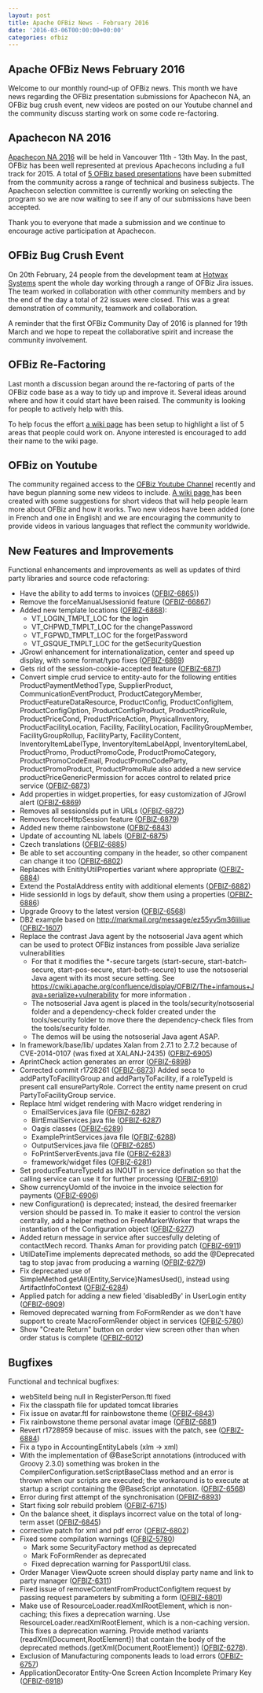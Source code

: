 ```yaml
---
layout: post
title: Apache OFBiz News - February 2016
date: '2016-03-06T00:00:00+00:00'
categories: ofbiz
---
```

<h2>Apache OFBiz News February 2016</h2>
Welcome to our monthly round-up of OFBiz news. 
This month we have news regarding the OFBiz presentation submissions for Apachecon NA, an OFBiz bug crush event, new videos are posted on our Youtube channel and the community discuss starting work on some code re-factoring.

<!--more-->
<h2>Apachecon NA 2016</h2>
<a href="http://events.linuxfoundation.org/events/apachecon-north-america">Apachecon NA 2016</a> will be held in Vancouver 11th - 13th May. In the past, OFBiz has been well represented at previous Apachecons including a full track for 2015. A total of <a href="https://cwiki.apache.org/confluence/display/OFBIZ/Apachecon+NA+2016">5 OFBiz based presentations</a> have been submitted from the community across a range of technical and business subjects. The Apachecon selection committee is currently working on selecting the program so we are now waiting to see if any of our submissions have been accepted. 
<p></p>
Thank you to everyone that made a submission and we continue to encourage active participation at Apachecon.

<h2>OFBiz Bug Crush Event</h2>
On 20th February, 24 people from the development team at <a href="http://www.hotwaxsystems.com">Hotwax Systems</a> spent the whole day working through a range of OFBiz Jira issues. The team worked in collaboration with other community members and by the end of the day a total of 22 issues were closed. This was a great demonstration of community, teamwork and collaboration.
<p></p>
A reminder that the first OFBiz Community Day of 2016 is planned for 19th March and we hope to repeat the collaborative spirit and increase the community involvement.

<h2>OFBiz Re-Factoring</h2>
Last month a discussion began around the re-factoring of parts of the OFBiz code base as a way to tidy up and improve it. Several ideas around where and how it could start have been raised. The community is looking for people to actively help with this. 
<p></p>
To help focus the effort <a href="https://cwiki.apache.org/confluence/display/OFBIZ/Framework+Re-factor">a wiki page</a> has been setup to highlight a list of 5 areas that people could work on. Anyone interested is encouraged to add their name to the wiki page.

<h2>OFBiz on Youtube</h2>
The community regained access to the  <a href="https://www.youtube.com/user/ofbiz">OFBiz Youtube Channel</a> recently and have begun planning some new videos to include. <a href="https://cwiki.apache.org/confluence/display/OFBIZ/OFBiz+Youtube+Channel">A wiki page </a> has been created with some suggestions for short videos that will help people learn more about OFBiz and how it works. 
Two new videos have been added (one in French and one in English) and we are encouraging the community to provide videos in various languages that reflect the community worldwide. 

<h2>New Features and Improvements</h2>
Functional enhancements and improvements as well as updates of third party libraries and source code refactoring:
<ul>
	<li>Have the ability to add terms to invoices (<a href="https://issues.apache.org/jira/browse/OFBIZ-6865">OFBIZ-6865</a>))</li>
	<li>Remove the forceManualJsessionid feature (<a href="https://issues.apache.org/jira/browse/OFBIZ-6867">OFBIZ-66867</a>)</li>
	<li>Added new template locations (<a href="https://issues.apache.org/jira/browse/OFBIZ-6868">OFBIZ-6868</a>):
<ul>
	<li>VT_LOGIN_TMPLT_LOC for the login</li>
	<li>VT_CHPWD_TMPLT_LOC for the changePassword</li>
	<li>VT_FGPWD_TMPLT_LOC for the forgetPassword</li>
	<li>VT_GSQUE_TMPLT_LOC for the getSecurityQuestion</li>
</ul>
</li>
	<li>JGrowl enhancement for internationalization, center and speed up display, with some format/typo fixes (<a href="https://issues.apache.org/jira/browse/OFBIZ-6869">OFBIZ-6869</a>)</li>
	<li>Gets rid of the session-cookie-accepted feature (<a href="https://issues.apache.org/jira/browse/OFBIZ-6871">OFBIZ-6871</a>)</li>
	<li>Convert simple crud service to entity-auto for the following entities
ProductPaymentMethodType, SupplierProduct, CommunicationEventProduct, ProductCategoryMember, ProductFeatureDataResource, ProductConfig, ProductConfigItem, ProductConfigOption, ProductConfigProduct, ProductPriceRule, ProductPriceCond, ProductPriceAction, PhysicalInventory, ProductFacilityLocation, Facility, FacilityLocation, FacilityGroupMember, FacilityGroupRollup, FacilityParty, FacilityContent, InventoryItemLabelType, InventoryItemLabelAppl, InventoryItemLabel, ProductPromo, ProductPromoCode, ProductPromoCategory, ProductPromoCodeEmail, ProductPromoCodeParty, ProductPromoProduct, ProductPromoRule
also added a new service productPriceGenericPermission for acces control to related price service (<a href="https://issues.apache.org/jira/browse/OFBIZ-6873">OFBIZ-6873</a>)</li>
	<li>Add properties in widget.properties, for easy customization of JGrowl alert (<a href="https://issues.apache.org/jira/browse/OFBIZ-6869">OFBIZ-6869</a>)</li>
	<li>Removes all sessionsIds put in URLs (<a href="https://issues.apache.org/jira/browse/OFBIZ-6872">OFBIZ-6872</a>)</li>
	<li>Removes forceHttpSession feature (<a href="https://issues.apache.org/jira/browse/OFBIZ-6879">OFBIZ-6879</a>)</li>
	<li>Added new theme rainbowstone (<a href="https://issues.apache.org/jira/browse/OFBIZ-6843">OFBIZ-6843</a>)</li>
	<li>Update of accounting NL labels (<a href="https://issues.apache.org/jira/browse/OFBIZ-6875">OFBIZ-6875</a>)</li>
	<li>Czech translations (<a href="https://issues.apache.org/jira/browse/OFBIZ-6885">OFBIZ-6885</a>)</li>
	<li>Be able to set accounting company in the header, so other companent can change it too (<a href="https://issues.apache.org/jira/browse/OFBIZ-6802">OFBIZ-6802</a>)</li>
	<li>Replaces with EnitityUtilProperties variant where appropriate (<a href="https://issues.apache.org/jira/browse/OFBIZ-6884">OFBIZ-6884</a>)</li>
	<li>Extend the PostalAddress entity with additional elements (<a href="https://issues.apache.org/jira/browse/OFBIZ-6882">OFBIZ-6882</a>)</li>
	<li>Hide sessionId in logs by default, show them using a properties (<a href="https://issues.apache.org/jira/browse/OFBIZ-6886">OFBIZ-6886</a>)</li>
	<li>Upgrade Groovy to the latest version (<a href="https://issues.apache.org/jira/browse/OFBIZ-6568">OFBIZ-6568</a>)</li>
	<li>DB2 example based on <a href="http://markmail.org/message/ez55yv5m36liliue">http://markmail.org/message/ez55yv5m36liliue</a> (<a href="https://issues.apache.org/jira/browse/OFBIZ-1607">OFBIZ-1607</a>)</li>
	<li>Replace the contrast Java agent by the notsoserial Java agent which can be used to protect OFBiz instances from possible Java serialize vulnerabilities
<ul>
	<li>For that it modifies the *-secure targets (start-secure, start-batch-secure, start-pos-secure, start-both-secure) to use the notsoserial Java agent with its most secure setting.
See <a href="https://cwiki.apache.org/confluence/display/OFBIZ/The+infamous+Java+serialize+vulnerability">https://cwiki.apache.org/confluence/display/OFBIZ/The+infamous+Java+serialize+vulnerability</a> for more information .</li>
	<li>The notsoserial Java agent is placed in the tools/security/notsoserial folder and a dependency-check folder created under the tools/security folder to move there the dependency-check files from the tools/security folder.</li>
	<li>The demos will be using the notsoserial Java agent ASAP.</li>
</ul>
</li>
	<li>In framework/base/lib/ updates Xalan from 2.7.1 to 2.7.2 because of CVE-2014-0107 (was fixed at XALANJ-2435) (<a href="https://issues.apache.org/jira/browse/OFBIZ-6905">OFBIZ-6905</a>)</li>
	<li>AprintCheck action generates an error (<a href="https://issues.apache.org/jira/browse/OFBIZ-6898">OFBIZ-6898</a>)</li>
	<li>Corrected commit r1728261 (<a href="https://issues.apache.org/jira/browse/OFBIZ-6873">OFBIZ-6873</a>)
Added seca to addPartyToFacilityGroup and addPartyToFacility, if a roleTypeId is present call ensurePartyRole. Correct the entity name present on crud PartyToFacilityGroup service.</li>
	<li>Replace html widget rendering with Macro widget rendering in
<ul>
	<li>EmailServices.java file (<a href="https://issues.apache.org/jira/browse/OFBIZ-6282">OFBIZ-6282</a>)</li>
	<li>BirtEmailServices.java file (<a href="https://issues.apache.org/jira/browse/OFBIZ-6287">OFBIZ-6287</a>)</li>
	<li>Oagis classes (<a href="https://issues.apache.org/jira/browse/OFBIZ-6289">OFBIZ-6289</a>)</li>
	<li>ExamplePrintServices.java file (<a href="https://issues.apache.org/jira/browse/OFBIZ-6288">OFBIZ-6288</a>)</li>
	<li>OutputServices.java file (<a href="https://issues.apache.org/jira/browse/OFBIZ-6285">OFBIZ-6285</a>)</li>
	<li>FoPrintServerEvents.java file (<a href="https://issues.apache.org/jira/browse/OFBIZ-6283">OFBIZ-6283</a>)</li>
	<li>framework/widget files (<a href="https://issues.apache.org/jira/browse/OFBIZ-6281">OFBIZ-6281</a>)</li>
</ul>
</li>
	<li>Set productFeatureTypeId as INOUT in service defination so that the calling service can use it for further processing (<a href="https://issues.apache.org/jira/browse/OFBIZ-6910">OFBIZ-6910</a>)</li>
	<li>Show currencyUomId of the invoice in the invoice selection for payments (<a href="https://issues.apache.org/jira/browse/OFBIZ-6906">OFBIZ-6906</a>)</li>
	<li>new Configuration() is deprecated; instead, the desired freemarker version should be passed in. To make it easier to control the version centrally, add a helper method on FreeMarkerWorker that wraps the instantiation of the Configuration object (<a href="https://issues.apache.org/jira/browse/OFBIZ-6277">OFBIZ-6277</a>)</li>
	<li>Added return message in service after succesfully deleting of contactMech record. Thanks Aman for providing patch (<a href="https://issues.apache.org/jira/browse/OFBIZ-6911">OFBIZ-6911</a>)</li>
	<li>UtilDateTime implements deprecated methods, so add the @Deprecated tag to stop javac from producing a warning (<a href="https://issues.apache.org/jira/browse/OFBIZ-6279">OFBIZ-6279</a>)</li>
	<li>Fix deprecated use of SimpleMethod.getAll{Entity,Service}NamesUsed(), instead using ArtifactInfoContext (<a href="https://issues.apache.org/jira/browse/OFBIZ-6284">OFBIZ-6284</a>)</li>
	<li>Applied patch for adding a new fieled 'disabledBy' in UserLogin entity (<a href="https://issues.apache.org/jira/browse/OFBIZ-6909">OFBIZ-6909</a>)</li>
	<li>Removed deprecated warning from FoFormRender as we don't have support to create MacroFormRender object in services (<a href="https://issues.apache.org/jira/browse/OFBIZ-5780">OFBIZ-5780</a>)</li>
	<li>Show "Create Return" button on order view screen other than when order status is complete (<a href="https://issues.apache.org/jira/browse/OFBIZ-6012">OFBIZ-6012</a>)</li>
</ul>
<h2>Bugfixes</h2>
Functional and technical bugfixes:
<ul>
	<li>webSiteId being null in RegisterPerson.ftl fixed</li>
	<li>Fix the classpath file for updated tomcat libraries</li>
	<li>Fix issue on avatar.ftl for rainbowstone theme (<a href="https://issues.apache.org/jira/browse/OFBIZ-6843">OFBIZ-6843</a>)</li>
	<li>Fix rainbowstone theme personal avatar image (<a href="https://issues.apache.org/jira/browse/OFBIZ-6881">OFBIZ-6881</a>)</li>
	<li>Revert r1728959 because of misc. issues with the patch, see (<a href="https://issues.apache.org/jira/browse/OFBIZ-6884">OFBIZ-6884</a>)</li>
	<li>Fix a typo in AccountingEntityLabels (xlm -&gt; xml)</li>
	<li>With the implementation of @BaseScript annotations (introduced with Groovy 2.3.0) something was broken in the CompilerConfiguration.setScriptBaseClass method and an error is thrown when our scripts are executed; the workaround is to execute at startup a script containing the @BaseScript annotation. (<a href="https://issues.apache.org/jira/browse/OFBIZ-6568">OFBIZ-6568</a>)</li>
	<li>Error during first attempt of the synchronisation (<a href="https://issues.apache.org/jira/browse/OFBIZ-6893">OFBIZ-6893</a>)</li>
	<li>Start fixing solr rebuild problem (<a href="https://issues.apache.org/jira/browse/OFBIZ-6715">OFBIZ-6715</a>)</li>
	<li>On the balance sheet, it displays incorrect value on the total of long-term asset (<a href="https://issues.apache.org/jira/browse/OFBIZ-6845">OFBIZ-6845</a>)</li>
	<li>corrective patch for xml and pdf error (<a href="https://issues.apache.org/jira/browse/OFBIZ-6802">OFBIZ-6802</a>)</li>
	<li>Fixed some compilation warnings (<a href="https://issues.apache.org/jira/browse/OFBIZ-5780">OFBIZ-5780</a>)
<ul>
	<li>Mark some SecurityFactory method as deprecated</li>
	<li>Mark FoFormRender as deprecated</li>
	<li>Fixed deprecation warning for PassportUtil class.</li>
</ul>
</li>
	<li>Order Manager ViewQuote screen should display party name and link to party manager (<a href="https://issues.apache.org/jira/browse/OFBIZ-6311">OFBIZ-6311</a>)</li>
	<li>Fixed issue of removeContentFromProductConfigItem request by passing request parameters by submiting a form (<a href="https://issues.apache.org/jira/browse/OFBIZ-6801">OFBIZ-6801</a>)</li>
	<li>Make use of ResourceLoader.readXmlRootElement, which is non-caching; this fixes a deprecation warning. Use ResourceLoader.readXmlRootElement, which is a non-caching version. This fixes a deprecation warning. Provide method variants (readXml{Document,RootElement}) that contain the body of the deprecated methods.(getXml{Document,RootElement}) (<a href="https://issues.apache.org/jira/browse/OFBIZ-6278">OFBIZ-6278</a>).</li>
	<li>Exclusion of Manufacturing components leads to load errors (<a href="https://issues.apache.org/jira/browse/OFBIZ-6757">OFBIZ-6757</a>)</li>
	<li>ApplicationDecorator Entity-One Screen Action Incomplete Primary Key (<a href="https://issues.apache.org/jira/browse/OFBIZ-6918">OFBIZ-6918</a>)</li>
</ul>

